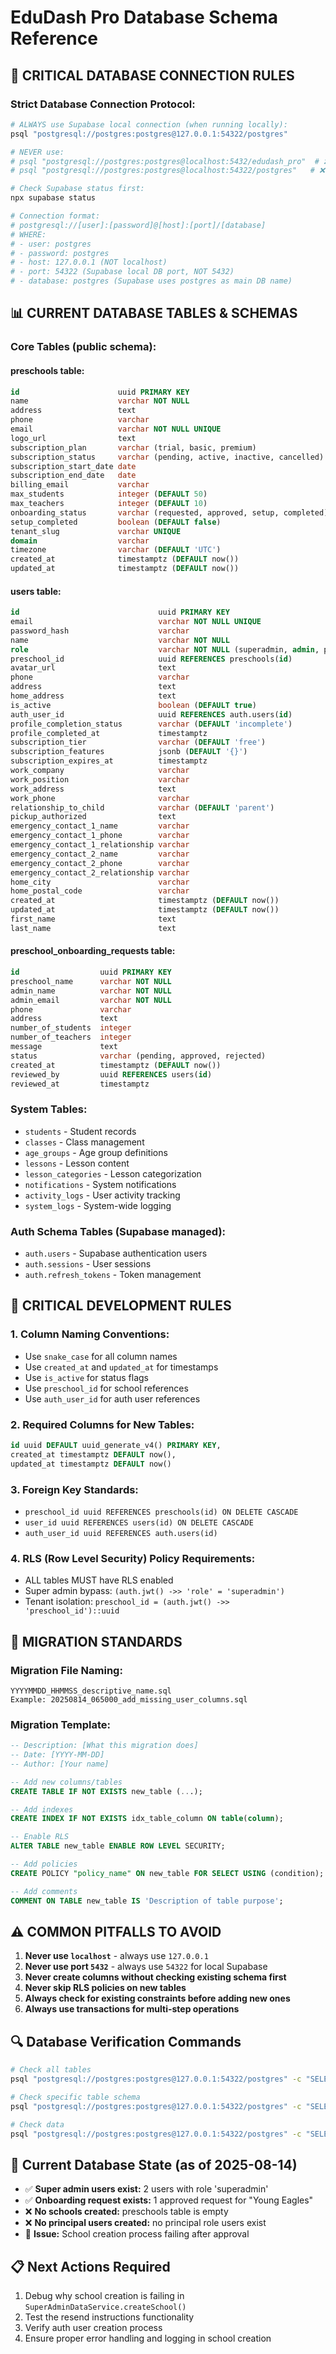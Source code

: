 # EduDash Pro Database Schema Reference

## 🔐 **CRITICAL DATABASE CONNECTION RULES**

### **Strict Database Connection Protocol:**
```bash
# ALWAYS use Supabase local connection (when running locally):
psql "postgresql://postgres:postgres@127.0.0.1:54322/postgres"

# NEVER use:
# psql "postgresql://postgres:postgres@localhost:5432/edudash_pro"  # ❌ Wrong
# psql "postgresql://postgres:postgres@localhost:54322/postgres"   # ❌ Wrong host

# Check Supabase status first:
npx supabase status

# Connection format:
# postgresql://[user]:[password]@[host]:[port]/[database]
# WHERE:
# - user: postgres
# - password: postgres  
# - host: 127.0.0.1 (NOT localhost)
# - port: 54322 (Supabase local DB port, NOT 5432)
# - database: postgres (Supabase uses postgres as main DB name)
```

## 📊 **CURRENT DATABASE TABLES & SCHEMAS**

### **Core Tables (public schema):**

#### **preschools** table:
```sql
id                      uuid PRIMARY KEY
name                    varchar NOT NULL
address                 text
phone                   varchar
email                   varchar NOT NULL UNIQUE
logo_url                text
subscription_plan       varchar (trial, basic, premium)
subscription_status     varchar (pending, active, inactive, cancelled)
subscription_start_date date
subscription_end_date   date
billing_email           varchar
max_students            integer (DEFAULT 50)
max_teachers            integer (DEFAULT 10)
onboarding_status       varchar (requested, approved, setup, completed)
setup_completed         boolean (DEFAULT false)
tenant_slug             varchar UNIQUE
domain                  varchar
timezone                varchar (DEFAULT 'UTC')
created_at              timestamptz (DEFAULT now())
updated_at              timestamptz (DEFAULT now())
```

#### **users** table:
```sql
id                               uuid PRIMARY KEY
email                            varchar NOT NULL UNIQUE
password_hash                    varchar
name                             varchar NOT NULL
role                             varchar NOT NULL (superadmin, admin, principal, teacher, parent)
preschool_id                     uuid REFERENCES preschools(id)
avatar_url                       text
phone                            varchar
address                          text
home_address                     text
is_active                        boolean (DEFAULT true)
auth_user_id                     uuid REFERENCES auth.users(id)
profile_completion_status        varchar (DEFAULT 'incomplete')
profile_completed_at             timestamptz
subscription_tier                varchar (DEFAULT 'free')
subscription_features            jsonb (DEFAULT '{}')
subscription_expires_at          timestamptz
work_company                     varchar
work_position                    varchar
work_address                     text
work_phone                       varchar
relationship_to_child            varchar (DEFAULT 'parent')
pickup_authorized                text
emergency_contact_1_name         varchar
emergency_contact_1_phone        varchar
emergency_contact_1_relationship varchar
emergency_contact_2_name         varchar
emergency_contact_2_phone        varchar
emergency_contact_2_relationship varchar
home_city                        varchar
home_postal_code                 varchar
created_at                       timestamptz (DEFAULT now())
updated_at                       timestamptz (DEFAULT now())
first_name                       text
last_name                        text
```

#### **preschool_onboarding_requests** table:
```sql
id                  uuid PRIMARY KEY
preschool_name      varchar NOT NULL
admin_name          varchar NOT NULL
admin_email         varchar NOT NULL
phone               varchar
address             text
number_of_students  integer
number_of_teachers  integer
message             text
status              varchar (pending, approved, rejected)
created_at          timestamptz (DEFAULT now())
reviewed_by         uuid REFERENCES users(id)
reviewed_at         timestamptz
```

### **System Tables:**
- `students` - Student records
- `classes` - Class management
- `age_groups` - Age group definitions
- `lessons` - Lesson content
- `lesson_categories` - Lesson categorization
- `notifications` - System notifications
- `activity_logs` - User activity tracking
- `system_logs` - System-wide logging

### **Auth Schema Tables (Supabase managed):**
- `auth.users` - Supabase authentication users
- `auth.sessions` - User sessions
- `auth.refresh_tokens` - Token management

## 🚨 **CRITICAL DEVELOPMENT RULES**

### **1. Column Naming Conventions:**
- Use `snake_case` for all column names
- Use `created_at` and `updated_at` for timestamps
- Use `is_active` for status flags
- Use `preschool_id` for school references
- Use `auth_user_id` for auth user references

### **2. Required Columns for New Tables:**
```sql
id uuid DEFAULT uuid_generate_v4() PRIMARY KEY,
created_at timestamptz DEFAULT now(),
updated_at timestamptz DEFAULT now()
```

### **3. Foreign Key Standards:**
- `preschool_id uuid REFERENCES preschools(id) ON DELETE CASCADE`
- `user_id uuid REFERENCES users(id) ON DELETE CASCADE`  
- `auth_user_id uuid REFERENCES auth.users(id)`

### **4. RLS (Row Level Security) Policy Requirements:**
- ALL tables MUST have RLS enabled
- Super admin bypass: `(auth.jwt() ->> 'role' = 'superadmin')`
- Tenant isolation: `preschool_id = (auth.jwt() ->> 'preschool_id')::uuid`

## 📝 **MIGRATION STANDARDS**

### **Migration File Naming:**
```
YYYYMMDD_HHMMSS_descriptive_name.sql
Example: 20250814_065000_add_missing_user_columns.sql
```

### **Migration Template:**
```sql
-- Description: [What this migration does]
-- Date: [YYYY-MM-DD]
-- Author: [Your name]

-- Add new columns/tables
CREATE TABLE IF NOT EXISTS new_table (...);

-- Add indexes
CREATE INDEX IF NOT EXISTS idx_table_column ON table(column);

-- Enable RLS
ALTER TABLE new_table ENABLE ROW LEVEL SECURITY;

-- Add policies
CREATE POLICY "policy_name" ON new_table FOR SELECT USING (condition);

-- Add comments
COMMENT ON TABLE new_table IS 'Description of table purpose';
```

## ⚠️ **COMMON PITFALLS TO AVOID**

1. **Never use `localhost`** - always use `127.0.0.1`
2. **Never use port `5432`** - always use `54322` for local Supabase
3. **Never create columns without checking existing schema first**
4. **Never skip RLS policies on new tables**
5. **Always check for existing constraints before adding new ones**
6. **Always use transactions for multi-step operations**

## 🔍 **Database Verification Commands**

```bash
# Check all tables
psql "postgresql://postgres:postgres@127.0.0.1:54322/postgres" -c "SELECT schemaname, tablename FROM pg_tables WHERE schemaname IN ('public', 'auth') ORDER BY schemaname, tablename;"

# Check specific table schema
psql "postgresql://postgres:postgres@127.0.0.1:54322/postgres" -c "SELECT column_name, data_type, is_nullable FROM information_schema.columns WHERE table_name = 'table_name' AND table_schema = 'public' ORDER BY ordinal_position;"

# Check data
psql "postgresql://postgres:postgres@127.0.0.1:54322/postgres" -c "SELECT * FROM public.table_name ORDER BY created_at DESC LIMIT 5;"
```

## 🏥 **Current Database State (as of 2025-08-14)**

- ✅ **Super admin users exist:** 2 users with role 'superadmin'
- ✅ **Onboarding request exists:** 1 approved request for "Young Eagles"
- ❌ **No schools created:** preschools table is empty 
- ❌ **No principal users created:** no principal role users exist
- 🔧 **Issue:** School creation process failing after approval

## 📋 **Next Actions Required**

1. Debug why school creation is failing in `SuperAdminDataService.createSchool()`
2. Test the resend instructions functionality 
3. Verify auth user creation process
4. Ensure proper error handling and logging in school creation
